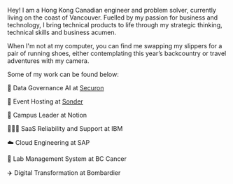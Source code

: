 
Hey! I am a Hong Kong Canadian engineer and problem solver, currently living on the coast of Vancouver. Fuelled by my passion for business and technology, I bring technical products to life through my strategic thinking, technical skills and business acumen.

When I'm not at my computer, you can find me swapping my slippers for a pair of running shoes, either contemplating this year’s backcountry or travel adventures with my camera. 

Some of my work can be found below:

🤖 Data Governance AI at [Securon](https://www.securon.co/)

🎪 Event Hosting at [Sonder](https://www.securon.co/)

📄 Campus Leader at Notion

🧑🏻‍💻 SaaS Reliability and Support at IBM
  
☁️ Cloud Engineering at SAP
  
🧪 Lab Management System at BC Cancer
  
✈️ Digital Transformation at Bombardier 

<!--
**TangMartin/TangMartin** is a ✨ _special_ ✨ repository because its `README.md` (this file) appears on your GitHub profile.

Here are some ideas to get you started:

- 🔭 I’m currently working on ...
- 🌱 I’m currently learning ...
- 👯 I’m looking to collaborate on ...
- 🤔 I’m looking for help with ...
- 💬 Ask me about ...
- 📫 How to reach me: ...
- 😄 Pronouns: ...
- ⚡ Fun fact: ...
-->
